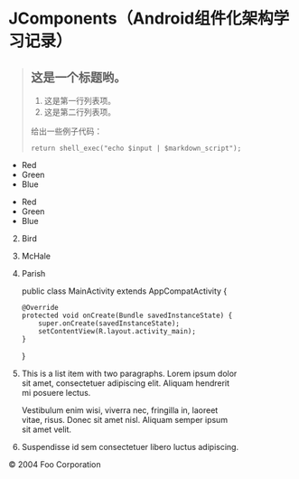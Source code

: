 # JComponents（Android组件化架构学习记录）

> ## 这是一个标题哟。
>
> 1.   这是第一行列表项。
> 2.   这是第二行列表项。
>
> 给出一些例子代码：
>
>     return shell_exec("echo $input | $markdown_script");

*   Red
*   Green
*   Blue

+   Red
+   Green
+   Blue

2.  Bird
2.  McHale
1.  Parish

    public class MainActivity extends AppCompatActivity {

        @Override
        protected void onCreate(Bundle savedInstanceState) {
            super.onCreate(savedInstanceState);
            setContentView(R.layout.activity_main);
        }
    }


1.  This is a list item with two paragraphs. Lorem ipsum dolor  <br/>
    sit amet, consectetuer adipiscing elit. Aliquam hendrerit  <br/>
    mi posuere lectus.

    Vestibulum enim wisi, viverra nec, fringilla in, laoreet  <br/>
    vitae, risus. Donec sit amet nisl. Aliquam semper ipsum  <br/>
    sit amet velit.

2.  Suspendisse id sem consectetuer libero luctus adipiscing.


<div class="footer">
  &copy; 2004 Foo Corporation
</div>